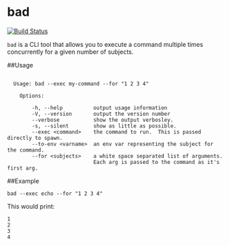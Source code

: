 bad
======================
[![Build Status](https://travis-ci.org/jsdevel/node-bad.png)](https://travis-ci.org/jsdevel/node-bad)

`bad` is a CLI tool that allows you to execute a command multiple times concurrently
for a given number of subjects.

##Usage
````

  Usage: bad --exec my-command --for "1 2 3 4"

    Options:

        -h, --help          output usage information
        -V, --version       output the version number
        --verbose           show the output verbosley.
        -s, --silent        show as little as possible.
        --exec <command>    the command to run.  This is passed directly to spawn.
        --to-env <varname>  an env var representing the subject for the command.
        --for <subjects>    a white space separated list of arguments.
                            Each arg is passed to the command as it's first arg.

````

##Example
````
bad --exec echo --for "1 2 3 4"
````

This would print:
````
1
2
3
4
````
